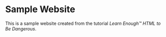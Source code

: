 # Sample Website

This is a sample website created from the tutorial *Learn Enough™ HTML to Be Dangerous*.
